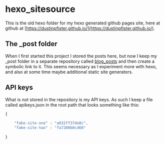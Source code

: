 # hexo_sitesource

This is the old hexo folder for my hexo generated github pages site, here at github at [https://dustinpfister.github.io/](https://dustinpfister.github.io/).

## The _post folder

When I first started this project I stored the posts here, but now I keep my _post folder in a separate repository called [blog_posts](https://github.com/dustinpfister/blog_posts) and then create a symbolic link to it. This seems necessary as I experiment more with hexo, and also at some time maybe additional static site generators.

## API keys

What is not stored in the repository is my API keys. As such I keep a file called apikeys.json in the root path that looks something like this:

```js
{
 
    "fake-site-one" : "a032ff37de8c",
    "fake-site-two" : "fa7200b8cd68"
 
}
```